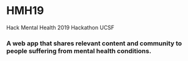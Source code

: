 # HMH19
Hack Mental Health 2019 Hackathon UCSF

### A web app that shares relevant content and community to people suffering from mental health conditions.
